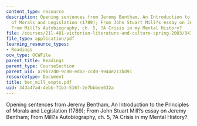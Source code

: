 ```yaml
---
content_type: resource
description: Opening sentences from Jeremy Bentham, An Introduction to the Principles
  of Morals and Legislation (1789); From John Stuart Mill?s essay on Jeremy Bentham;
  From Mill?s Autobiography, ch. 5, ?A Crisis in my Mental History?
file: /courses/21l-481-victorian-literature-and-culture-spring-2003/343a47ad4ebb71b351672e7bbbee632a_ben_mill_expts.pdf
file_type: application/pdf
learning_resource_types:
- Readings
ocw_type: OCWFile
parent_title: Readings
parent_type: CourseSection
parent_uid: a79b72d0-9c80-eda2-ccd0-9944e213bd91
resourcetype: Document
title: ben_mill_expts.pdf
uid: 343a47ad-4ebb-71b3-5167-2e7bbbee632a
---
```

Opening sentences from Jeremy Bentham, An Introduction to the Principles of Morals and Legislation (1789); From John Stuart Mill?s essay on Jeremy Bentham; From Mill?s Autobiography, ch. 5, ?A Crisis in my Mental History?

